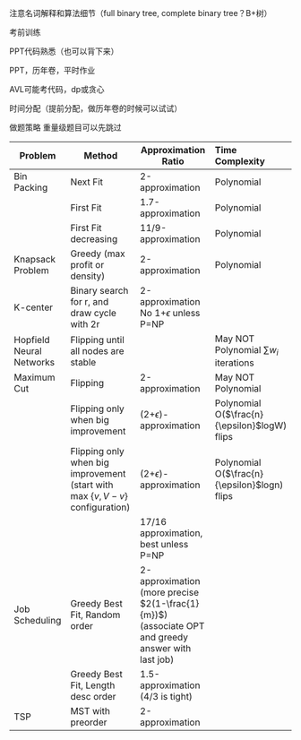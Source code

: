 注意名词解释和算法细节（full binary tree, complete binary tree？B+树）

考前训练

PPT代码熟悉（也可以背下来）



PPT，历年卷，平时作业

AVL可能考代码，dp或贪心



时间分配（提前分配，做历年卷的时候可以试试）

做题策略 重量级题目可以先跳过



| **Problem**              | **Method**                                                   | **Approximation Ratio**                                      | **Time Complexity**                          |
| ------------------------ | ------------------------------------------------------------ | ------------------------------------------------------------ | :------------------------------------------- |
| Bin Packing              | Next Fit                                                     | 2-approximation                                              | Polynomial                                   |
|                          | First Fit                                                    | 1.7-approximation                                            | Polynomial                                   |
|                          | First Fit decreasing                                         | 11/9-approximation                                           | Polynomial                                   |
| Knapsack Problem         | Greedy (max profit or density)                               | 2-approximation                                              | Polynomial                                   |
| K-center                 | Binary search for r, and draw cycle with 2r                  | 2-approximation No 1+$\epsilon$ unless P=NP                  |                                              |
| Hopfield Neural Networks | Flipping until all nodes are stable                          |                                                              | May NOT Polynomial $\sum w_i$ iterations     |
| Maximum Cut              | Flipping                                                     | 2-approximation                                              | May NOT Polynomial                           |
|                          | Flipping only when big improvement                           | (2+$\epsilon$)-approximation                                 | Polynomial O($\frac{n}{\epsilon}$logW) flips |
|                          | Flipping only when big improvement (start with max $\{v, V-v\}$ configuration) | (2+$\epsilon$)-approximation                                 | Polynomial O($\frac{n}{\epsilon}$logn) flips |
|                          |                                                              | $17/16$ approximation, best unless P=NP                      |                                              |
| Job Scheduling           | Greedy Best Fit, Random order                                | 2-approximation (more precise $2(1-\frac{1}{m})$) (associate OPT and greedy answer with last job) |                                              |
|                          | Greedy Best Fit, Length desc order                           | 1.5-approximation (4/3 is tight)                             |                                              |
| TSP                      | MST with preorder                                            | 2-approximation                                              |                                              |
